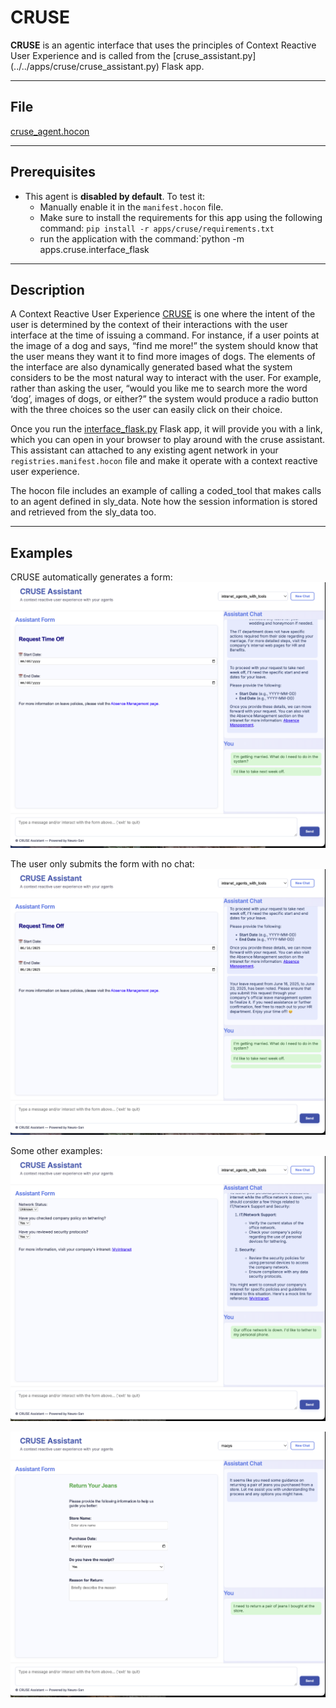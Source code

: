 # CRUSE

**CRUSE** is an agentic interface that uses the principles of Context Reactive User Experience and is called from the [cruse_assistant.py]
(../../apps/cruse/cruse_assistant.py) Flask app.

---

## File

[cruse_agent.hocon](../../registries/cruse_agent.hocon)

---

## Prerequisites

- This agent is **disabled by default**. To test it:
    - Manually enable it in the `manifest.hocon` file.
    - Make sure to install the requirements for this app using the following command:
    `pip install -r apps/cruse/requirements.txt`
    - run the application with the command:`python -m apps.cruse.interface_flask

---

## Description

A Context Reactive User Experience [CRUSE](https://dl.acm.org/doi/abs/10.1145/1234161.1234181) is one where the intent of
the user is determined by the context of their interactions with the user interface at the time of issuing a command. For
instance, if a user points at the image of a dog and says, “find me more!” the system should know that the user means they
want it to find more images of dogs. The elements of the interface are also dynamically generated based what the system
considers to be the most natural way to interact with the user. For example, rather than asking the user, “would you like
me to search more the word ‘dog’, images of dogs, or either?” the system would produce a radio button with the three choices
so the user can easily click on their choice.

Once you run the [interface_flask.py](../../apps/cruse/interface_flask.py) Flask app, it will provide you with a link,
which you can open in your browser to play around with the cruse assistant. This assistant can attached to any existing
agent network in your `registries.manifest.hocon` file and make it operate with a context reactive user experience.

The hocon file includes an example of calling a coded_tool that makes calls to an agent defined in sly_data. Note how the
session information is stored and retrieved from the sly_data too.

---

## Examples

CRUSE automatically generates a form:
![CRUSE_Generated_UI.png](../images/CRUSE_Generated_UI.png)

The user only submits the form with no chat:
![CRUSE_Reads_Context.png](../images/CRUSE_Reads_Context.png)

Some other examples:
![CRUSE_Network_Issue.png](../images/CRUSE_Network_Issue.png)

![CRUSE_RetailReturn.png](../images/CRUSE_RetailReturn.png)
